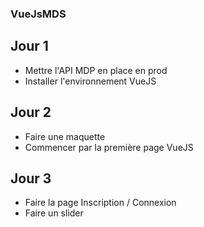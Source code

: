 ### VueJsMDS

## Jour 1

- Mettre l'API MDP en place en prod
- Installer l'environnement VueJS

## Jour 2

- Faire une maquette
- Commencer par la première page VueJS

## Jour 3

- Faire la page Inscription / Connexion
- Faire un slider
